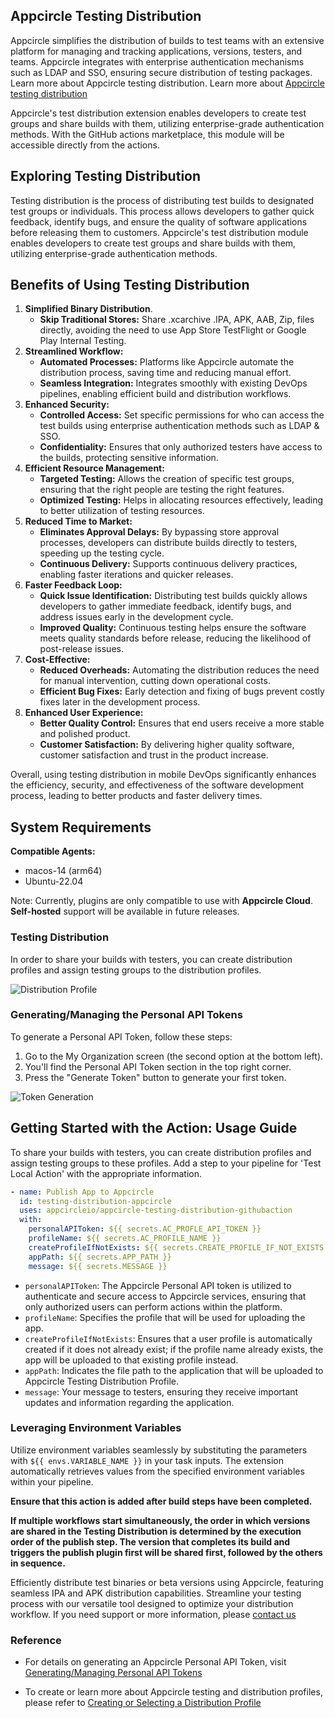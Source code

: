 ## Appcircle Testing Distribution

Appcircle simplifies the distribution of builds to test teams with an extensive
platform for managing and tracking applications, versions, testers, and teams.
Appcircle integrates with enterprise authentication mechanisms such as LDAP and
SSO, ensuring secure distribution of testing packages. Learn more about
Appcircle testing distribution. Learn more about
[Appcircle testing distribution](https://appcircle.io/testing-distribution?utm_source=github&utm_medium=plugin&utm_campaign=testing_distribution)

Appcircle's test distribution extension enables developers to create test groups
and share builds with them, utilizing enterprise-grade authentication methods.
With the GitHub actions marketplace, this module will be accessible directly
from the actions.

## Exploring Testing Distribution

Testing distribution is the process of distributing test builds to designated
test groups or individuals. This process allows developers to gather quick
feedback, identify bugs, and ensure the quality of software applications before
releasing them to customers. Appcircle's test distribution module enables
developers to create test groups and share builds with them, utilizing
enterprise-grade authentication methods.

## Benefits of Using Testing Distribution

1. **Simplified Binary Distribution**.
   - **Skip Traditional Stores:** Share .xcarchive .IPA, APK, AAB, Zip, files
     directly, avoiding the need to use App Store TestFlight or Google Play
     Internal Testing.
2. **Streamlined Workflow:**
   - **Automated Processes:** Platforms like Appcircle automate the distribution
     process, saving time and reducing manual effort.
   - **Seamless Integration:** Integrates smoothly with existing DevOps
     pipelines, enabling efficient build and distribution workflows.
3. **Enhanced Security:**
   - **Controlled Access:** Set specific permissions for who can access the test
     builds using enterprise authentication methods such as LDAP & SSO.
   - **Confidentiality:** Ensures that only authorized testers have access to
     the builds, protecting sensitive information.
4. **Efficient Resource Management:**
   - **Targeted Testing:** Allows the creation of specific test groups, ensuring
     that the right people are testing the right features.
   - **Optimized Testing:** Helps in allocating resources effectively, leading
     to better utilization of testing resources.
5. **Reduced Time to Market:**
   - **Eliminates Approval Delays:** By bypassing store approval processes,
     developers can distribute builds directly to testers, speeding up the
     testing cycle.
   - **Continuous Delivery:** Supports continuous delivery practices, enabling
     faster iterations and quicker releases.
6. **Faster Feedback Loop:**
   - **Quick Issue Identification:** Distributing test builds quickly allows
     developers to gather immediate feedback, identify bugs, and address issues
     early in the development cycle.
   - **Improved Quality:** Continuous testing helps ensure the software meets
     quality standards before release, reducing the likelihood of post-release
     issues.
7. **Cost-Effective:**
   - **Reduced Overheads:** Automating the distribution reduces the need for
     manual intervention, cutting down operational costs.
   - **Efficient Bug Fixes:** Early detection and fixing of bugs prevent costly
     fixes later in the development process.
8. **Enhanced User Experience:**
   - **Better Quality Control:** Ensures that end users receive a more stable
     and polished product.
   - **Customer Satisfaction:** By delivering higher quality software, customer
     satisfaction and trust in the product increase.

Overall, using testing distribution in mobile DevOps significantly enhances the
efficiency, security, and effectiveness of the software development process,
leading to better products and faster delivery times.

## System Requirements

**Compatible Agents:**

- macos-14 (arm64)
- Ubuntu-22.04

Note: Currently, plugins are only compatible to use with **Appcircle Cloud**.
**Self-hosted** support will be available in future releases.

### Testing Distribution

In order to share your builds with testers, you can create distribution profiles
and assign testing groups to the distribution profiles.

![Distribution Profile](images/distribution-start.png)

### Generating/Managing the Personal API Tokens

To generate a Personal API Token, follow these steps:

1. Go to the My Organization screen (the second option at the bottom left).
2. You'll find the Personal API Token section in the top right corner.
3. Press the "Generate Token" button to generate your first token.

![Token Generation](images/PAT.png)

## Getting Started with the Action: Usage Guide

To share your builds with testers, you can create distribution profiles and
assign testing groups to these profiles. Add a step to your pipeline for 'Test
Local Action' with the appropriate information.

```yaml
- name: Publish App to Appcircle
  id: testing-distribution-appcircle
  uses: appcircleio/appcircle-testing-distribution-githubaction
  with:
    personalAPIToken: ${{ secrets.AC_PROFLE_API_TOKEN }}
    profileName: ${{ secrets.AC_PROFILE_NAME }}
    createProfileIfNotExists: ${{ secrets.CREATE_PROFILE_IF_NOT_EXISTS }}
    appPath: ${{ secrets.APP_PATH }}
    message: ${{ secrets.MESSAGE }}
```

- `personalAPIToken`: The Appcircle Personal API token is utilized to
  authenticate and secure access to Appcircle services, ensuring that only
  authorized users can perform actions within the platform.
- `profileName`: Specifies the profile that will be used for uploading the app.
- `createProfileIfNotExists`: Ensures that a user profile is automatically
  created if it does not already exist; if the profile name already exists, the
  app will be uploaded to that existing profile instead.
- `appPath`: Indicates the file path to the application that will be uploaded to
  Appcircle Testing Distribution Profile.
- `message`: Your message to testers, ensuring they receive important updates
  and information regarding the application.

### Leveraging Environment Variables

Utilize environment variables seamlessly by substituting the parameters with
`${{ envs.VARIABLE_NAME }}` in your task inputs. The extension automatically
retrieves values from the specified environment variables within your pipeline.

**Ensure that this action is added after build steps have been completed.**

**If multiple workflows start simultaneously, the order in which versions are
shared in the Testing Distribution is determined by the execution order of the
publish step. The version that completes its build and triggers the publish
plugin first will be shared first, followed by the others in sequence.**

Efficiently distribute test binaries or beta versions using Appcircle, featuring
seamless IPA and APK distribution capabilities. Streamline your testing process
with our versatile tool designed to optimize your distribution workflow. If you
need support or more information, please
[contact us](https://appcircle.io/contact?utm_source=github&utm_medium=plugin&utm_campaign=testing_distribution)

### Reference

- For details on generating an Appcircle Personal API Token, visit
  [Generating/Managing Personal API Tokens](https://docs.appcircle.io/appcircle-api/api-authentication#generatingmanaging-the-personal-api-tokens?utm_source=github&utm_medium=plugin&utm_campaign=testing_distribution)

- To create or learn more about Appcircle testing and distribution profiles,
  please refer to
  [Creating or Selecting a Distribution Profile](https://docs.appcircle.io/distribute/create-or-select-a-distribution-profile?utm_source=github&utm_medium=plugin&utm_campaign=testing_distribution)
